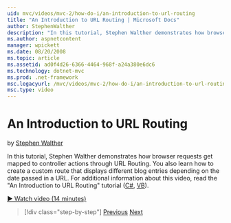 ```yaml
---
uid: mvc/videos/mvc-2/how-do-i/an-introduction-to-url-routing
title: "An Introduction to URL Routing | Microsoft Docs"
author: StephenWalther
description: "In this tutorial, Stephen Walther demonstrates how browser requests get mapped to controller actions through URL Routing. You also learn how to create a cust..."
ms.author: aspnetcontent
manager: wpickett
ms.date: 08/20/2008
ms.topic: article
ms.assetid: ad0f4d26-6366-4464-968f-a24a380e6dc6
ms.technology: dotnet-mvc
ms.prod: .net-framework
msc.legacyurl: /mvc/videos/mvc-2/how-do-i/an-introduction-to-url-routing
msc.type: video
---
```

An Introduction to URL Routing
====================
by [Stephen Walther](https://github.com/StephenWalther)

In this tutorial, Stephen Walther demonstrates how browser requests get mapped to controller actions through URL Routing. You also learn how to create a custom route that displays different blog entries depending on the date passed in a URL. For additional information about this video, read the "An Introduction to URL Routing" tutorial ([C#](../../../overview/older-versions-1/controllers-and-routing/asp-net-mvc-routing-overview-cs.md), [VB](../../../overview/older-versions-1/controllers-and-routing/asp-net-mvc-routing-overview-vb.md)).

[&#9654; Watch video (14 minutes)](https://channel9.msdn.com/Blogs/ASP-NET-Site-Videos/an-introduction-to-url-routing)

>[!div class="step-by-step"]
[Previous](understanding-views-view-data-and-html-helpers.md)
[Next](preventing-javascript-injection-attacks.md)
